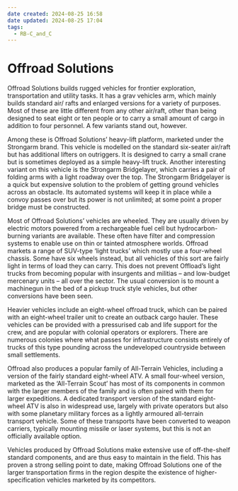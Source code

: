 ```yaml
---
date created: 2024-08-25 16:58
date updated: 2024-08-25 17:04
tags:
  - RB-C_and_C
---
```


# Offroad Solutions

Offroad Solutions builds rugged vehicles for frontier exploration, transportation and utility tasks. It has a grav vehicles arm, which mainly builds standard air/ rafts and enlarged versions for a variety of purposes. Most of these are little different from any other air/raft, other than being designed to seat eight or ten people or to carry a small amount of cargo in addition to four personnel. A few variants stand out, however.

Among these is Offroad Solutions’ heavy-lift platform, marketed under the Strongarm brand. This vehicle is modelled on the standard six-seater air/raft but has additional lifters on outriggers. It is designed to carry a small crane but is sometimes deployed as a simple heavy-lift truck. Another interesting variant on this vehicle is the Strongarm Bridgelayer, which carries a pair of folding arms with a light roadway over the top. The Strongarm Bridgelayer is a quick but expensive solution to the problem of getting ground vehicles across an obstacle. Its automated systems will keep it in place while a convoy passes over but its power is not unlimited; at some point a proper bridge must be constructed.

Most of Offroad Solutions’ vehicles are wheeled. They are usually driven by electric motors powered from a rechargeable fuel cell but hydrocarbon-burning variants are available. These often have filter and compression systems to enable use on thin or tainted atmosphere worlds. Offroad markets a range of SUV-type ‘light trucks’ which mostly use a four-wheel chassis. Some have six wheels instead, but all vehicles of this sort are fairly light in terms of load they can carry. This does not prevent Offload’s light trucks from becoming popular with insurgents and militias – and low-budget mercenary units – all over the sector. The usual conversion is to mount a machinegun in the bed of a pickup truck style vehicles, but other conversions have been seen.

Heavier vehicles include an eight-wheel offroad truck, which can be paired with an eight-wheel trailer unit to create an outback cargo hauler. These vehicles can be provided with a pressurised cab and life support for the crew, and are popular with colonial operators or explorers. There are numerous colonies where what passes for infrastructure consists entirely of trucks of this type pounding across the undeveloped countryside between small settlements.

Offroad also produces a popular family of All-Terrain Vehicles, including a version of the fairly standard eight-wheel ATV. A small four-wheel version, marketed as the ‘All-Terrain Scout’ has most of its components in common with the larger members of the family and is often paired with them for larger expeditions. A dedicated transport version of the standard eight-wheel ATV is also in widespread use, largely with private operators but also with some planetary military forces as a lightly armoured all-terrain transport vehicle. Some of these transports have been converted to weapon carriers, typically mounting missile or laser systems, but this is not an officially available option.

Vehicles produced by Offroad Solutions make extensive use of off-the-shelf standard components, and are thus easy to maintain in the field. This has proven a strong selling point to date, making Offroad Solutions one of the larger transportation firms in the region despite the existence of higher-specification vehicles marketed by its competitors.

